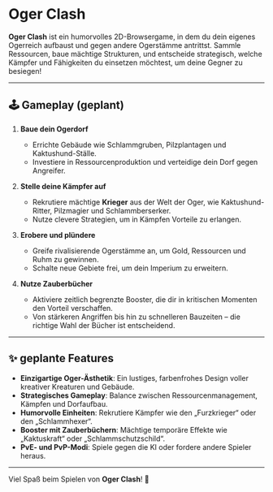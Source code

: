# Oger Clash  

**Oger Clash** ist ein humorvolles 2D-Browsergame, in dem du dein eigenes Ogerreich aufbaust und gegen andere Ogerstämme antrittst. Sammle Ressourcen, baue mächtige Strukturen, und entscheide strategisch, welche Kämpfer und Fähigkeiten du einsetzen möchtest, um deine Gegner zu besiegen!  

---

## 🕹️ Gameplay (geplant)

1. **Baue dein Ogerdorf**  
   - Errichte Gebäude wie Schlammgruben, Pilzplantagen und Kaktushund-Ställe.  
   - Investiere in Ressourcenproduktion und verteidige dein Dorf gegen Angreifer.  

2. **Stelle deine Kämpfer auf**  
   - Rekrutiere mächtige **Krieger** aus der Welt der Oger, wie Kaktushund-Ritter, Pilzmagier und Schlammberserker.  
   - Nutze clevere Strategien, um in Kämpfen Vorteile zu erlangen.  

3. **Erobere und plündere**  
   - Greife rivalisierende Ogerstämme an, um Gold, Ressourcen und Ruhm zu gewinnen.  
   - Schalte neue Gebiete frei, um dein Imperium zu erweitern.  

4. **Nutze Zauberbücher**  
   - Aktiviere zeitlich begrenzte Booster, die dir in kritischen Momenten den Vorteil verschaffen.  
   - Von stärkeren Angriffen bis hin zu schnelleren Bauzeiten – die richtige Wahl der Bücher ist entscheidend.  

---

## ✨ geplante Features  

- **Einzigartige Oger-Ästhetik**: Ein lustiges, farbenfrohes Design voller kreativer Kreaturen und Gebäude.  
- **Strategisches Gameplay**: Balance zwischen Ressourcenmanagement, Kämpfen und Dorfaufbau.  
- **Humorvolle Einheiten**: Rekrutiere Kämpfer wie den „Furzkrieger“ oder den „Schlammhexer“.  
- **Booster mit Zauberbüchern**: Mächtige temporäre Effekte wie „Kaktuskraft“ oder „Schlammschutzschild“.  
- **PvE- und PvP-Modi**: Spiele gegen die KI oder fordere andere Spieler heraus.  

---

Viel Spaß beim Spielen von **Oger Clash**! 🐾  
